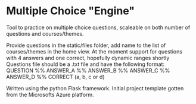 # Multiple Choice "Engine"

Tool to practice on multiple choice questions, scaleable on both number of questions and courses/themes.  

Provide questions in the static/files folder, add name to the list of courses/themes in the home view.
At the moment support for questions with 4 answers and one correct, hopefully dynamic ranges shortly      
Questions file should be a .txt file and have the following format:  
QUESTION %% ANSWER_A %% ANSWER_B %% ANSWER_C %% ANSWER_D %% CORRECT (a, b, c or d)  

Written using the python Flask framework. Initial project template gotten from the Microsofts Azure platform.  
